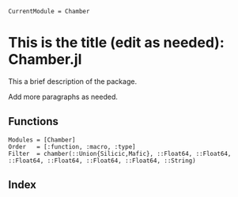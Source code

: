 ```@meta
CurrentModule = Chamber
```

# This is the title (edit as needed): Chamber.jl

This a brief description of the package.

Add more paragraphs as needed.

## Functions
```@autodocs
Modules = [Chamber]
Order   = [:function, :macro, :type]
Filter  = chamber(::Union{Silicic,Mafic}, ::Float64, ::Float64, ::Float64, ::Float64, ::Float64, ::Float64, ::String)
```

## Index
```@index
```
